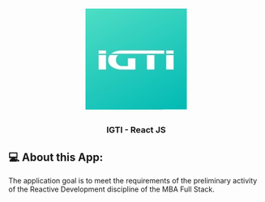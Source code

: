 <h1 align="center">
    <img alt="IGTI" src="https://raw.githubusercontent.com/mesaquejunior/react-preliminaryactivity/main/src/assets/igti.jpg" width="200px" />
</h1>

<h3 align="center">
  IGTI - React JS
</h3>

##  :computer: About this App:

The application goal is to meet the requirements of the preliminary activity of the Reactive Development discipline of the MBA Full Stack.
